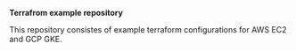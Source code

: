 **Terrafrom example repository**

This repository consistes of example terraform configurations for AWS EC2 and GCP GKE.